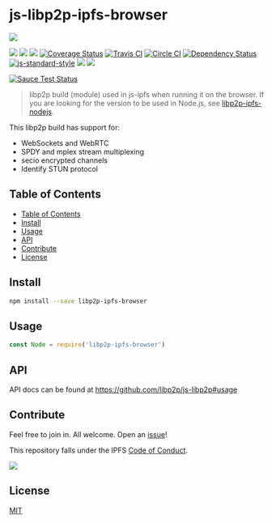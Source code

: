 # js-libp2p-ipfs-browser

![](https://github.com/libp2p/js-libp2p/raw/1e3e9db84d1e5fdd5682cc5e0fdaabfcd07ad55a/img/js-libp2p-ipfs-browser.png?raw=true)

[![](https://img.shields.io/badge/made%20by-Protocol%20Labs-blue.svg?style=flat-square)](http://ipn.io)
[![](https://img.shields.io/badge/project-IPFS-blue.svg?style=flat-square)](http://ipfs.io/)
[![](https://img.shields.io/badge/freenode-%23ipfs-blue.svg?style=flat-square)](http://webchat.freenode.net/?channels=%23ipfs)
[![Coverage Status](https://coveralls.io/repos/github/ipfs/js-libp2p-ipfs-browser/badge.svg?branch=master)](https://coveralls.io/github/ipfs/js-libp2p-ipfs-browser?branch=master)
[![Travis CI](https://travis-ci.org/ipfs/js-libp2p-ipfs-browser.svg?branch=master)](https://travis-ci.org/ipfs/js-libp2p-ipfs-browser)
[![Circle CI](https://circleci.com/gh/ipfs/js-libp2p-ipfs-browser.svg?style=svg)](https://circleci.com/gh/ipfs/js-libp2p-ipfs-browser)
[![Dependency Status](https://david-dm.org/ipfs/js-libp2p-ipfs-browser.svg?style=flat-square)](https://david-dm.org/ipfs/js-libp2p-ipfs-browser) [![js-standard-style](https://img.shields.io/badge/code%20style-standard-brightgreen.svg?style=flat-square)](https://github.com/feross/standard)
![](https://img.shields.io/badge/npm-%3E%3D3.0.0-orange.svg?style=flat-square)
![](https://img.shields.io/badge/Node.js-%3E%3D4.0.0-orange.svg?style=flat-square)

[![Sauce Test Status](https://saucelabs.com/browser-matrix/libp2p-ipfs-browser.svg)](https://saucelabs.com/u/libp2p-ipfs-browser)

> libp2p build (module) used in js-ipfs when running it on the browser. If you are looking for the version to be used in Node.js, see [libp2p-ipfs-nodejs](https://github.com/ipfs/js-libp2p-ipfs-nodejs).

This libp2p build has support for:

- WebSockets and WebRTC
- SPDY and mplex stream multiplexing
- secio encrypted channels
- Identify STUN protocol

## Table of Contents

- [Table of Contents](#table-of-contents)
- [Install](#install)
- [Usage](#usage)
- [API](#api)
- [Contribute](#contribute)
- [License](#license)

## Install

```sh
npm install --save libp2p-ipfs-browser
```

## Usage

```js
const Node = require('libp2p-ipfs-browser')
```

## API

API docs can be found at https://github.com/libp2p/js-libp2p#usage

## Contribute

Feel free to join in. All welcome. Open an [issue](https://github.com/ipfs/js-libp2p-ipfs-browser/issues)!

This repository falls under the IPFS [Code of Conduct](https://github.com/ipfs/community/blob/master/code-of-conduct.md).

[![](https://cdn.rawgit.com/jbenet/contribute-ipfs-gif/master/img/contribute.gif)](https://github.com/ipfs/community/blob/master/contributing.md)

## License

[MIT](LICENSE)
